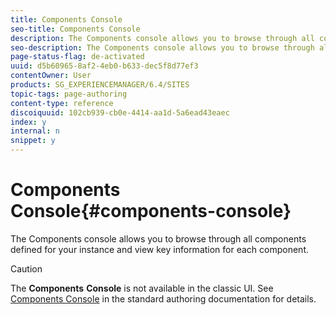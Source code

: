 ```yaml
---
title: Components Console
seo-title: Components Console
description: The Components console allows you to browse through all components defined for your instance and view key information for each component.
seo-description: The Components console allows you to browse through all components defined for your instance and view key information for each component.
page-status-flag: de-activated
uuid: d5b60965-8af2-4eb0-b633-dec5f8d77ef3
contentOwner: User
products: SG_EXPERIENCEMANAGER/6.4/SITES
topic-tags: page-authoring
content-type: reference
discoiquuid: 102cb939-cb0e-4414-aa1d-5a6ead43eaec
index: y
internal: n
snippet: y
---
```


# Components Console{#components-console}

The Components console allows you to browse through all components defined for your instance and view key information for each component.

>[!CAUTION]
>
>The **Components** **Console** is not available in the classic UI. See [Components Console](../../../sites/authoring/using/default-components-console.md) in the standard authoring documentation for details.


